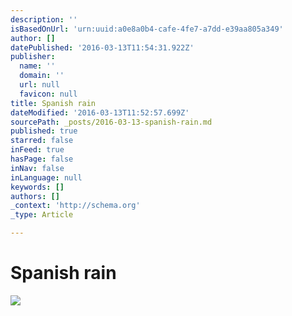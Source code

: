 ```yaml
---
description: ''
isBasedOnUrl: 'urn:uuid:a0e8a0b4-cafe-4fe7-a7dd-e39aa805a349'
author: []
datePublished: '2016-03-13T11:54:31.922Z'
publisher:
  name: ''
  domain: ''
  url: null
  favicon: null
title: Spanish rain
dateModified: '2016-03-13T11:52:57.699Z'
sourcePath: _posts/2016-03-13-spanish-rain.md
published: true
starred: false
inFeed: true
hasPage: false
inNav: false
inLanguage: null
keywords: []
authors: []
_context: 'http://schema.org'
_type: Article

---
```

# Spanish rain
![](https://the-grid-user-content.s3-us-west-2.amazonaws.com/a66e34f7-a938-4448-99fa-c5868c8e570b.png)